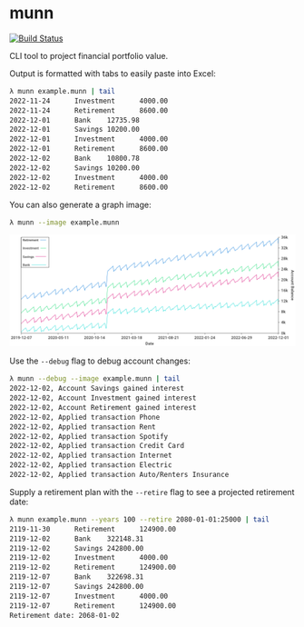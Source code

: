 # munn
[![Build Status](https://travis-ci.com/Shamus03/munn.svg?branch=master)](https://travis-ci.com/Shamus03/munn)

CLI tool to project financial portfolio value.

Output is formatted with tabs to easily paste into Excel:

```bash
λ munn example.munn | tail
2022-11-24      Investment      4000.00
2022-11-24      Retirement      8600.00
2022-12-01      Bank    12735.98
2022-12-01      Savings 10200.00
2022-12-01      Investment      4000.00
2022-12-01      Retirement      8600.00
2022-12-02      Bank    10800.78
2022-12-02      Savings 10200.00
2022-12-02      Investment      4000.00
2022-12-02      Retirement      8600.00
```

You can also generate a graph image:
```bash
λ munn --image example.munn
```
![](cmd/munn/example.png)


Use the `--debug` flag to debug account changes:
```bash
λ munn --debug --image example.munn | tail
2022-12-02, Account Savings gained interest
2022-12-02, Account Investment gained interest
2022-12-02, Account Retirement gained interest
2022-12-02, Applied transaction Phone
2022-12-02, Applied transaction Rent
2022-12-02, Applied transaction Spotify
2022-12-02, Applied transaction Credit Card
2022-12-02, Applied transaction Internet
2022-12-02, Applied transaction Electric
2022-12-02, Applied transaction Auto/Renters Insurance
```

Supply a retirement plan with the `--retire` flag to see a projected retirement date:
```bash
λ munn example.munn --years 100 --retire 2080-01-01:25000 | tail
2119-11-30      Retirement      124900.00
2119-12-02      Bank    322148.31
2119-12-02      Savings 242800.00
2119-12-02      Investment      4000.00
2119-12-02      Retirement      124900.00
2119-12-07      Bank    322698.31
2119-12-07      Savings 242800.00
2119-12-07      Investment      4000.00
2119-12-07      Retirement      124900.00
Retirement date: 2068-01-02
```